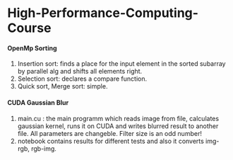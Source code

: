 # High-Performance-Computing-Course

#### OpenMp Sorting

1. Insertion sort: finds a place for the input element in the sorted subarray by parallel alg and shifts all elements right.
2. Selection sort: declares a compare function.
3. Quick sort, Merge sort: simple.

#### CUDA Gaussian Blur

1. main.cu : the main programm which reads image from file, calculates gaussian kernel, runs it on CUDA and writes blurred result to another file. All parameters are changeble. Filter size is an odd number!
2. notebook contains results for different tests and also it converts img-rgb, rgb-img.
